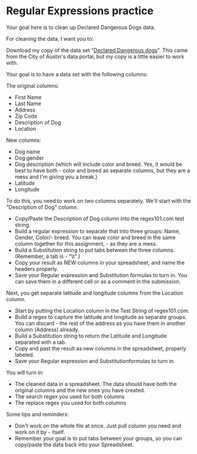 # Regular Expressions practice

Your goal here is to clean up Declared Dangerous Dogs data.

For cleaning the data, I want you to:

Download my copy of the data set "[Declared Dangerous dogs](data/declared_dangerous_dogs.csv?raw=true)". This came from the City of Austin's data portal, but my copy is a little easier to work with.

Your goal is to have a data set with the following columns:

The original columns:

- First Name
- Last Name
- Address
- Zip Code
- Description of Dog
- Location

New columns:

- Dog name
- Dog gender
- Dog description (which will include color and breed. Yes, it would be best to have both - color and breed as separate columns, but they are a mess and I'm giving you a break.)
- Latitude
- Longitude

To do this, you need to work on two columns separately. We'll start with the "Description of Dog" column:

- Copy/Paste the Description of Dog column into the regex101.com test string.
- Build a regular expression to separate that into three groups: Name, Gender, Color/- breed. You can leave color and breed in the same column together for this assignment, - as they are a mess.
- Build a Substitution string to put tabs between the three columns. (Remember, a tab is - "\t".)
- Copy your result as NEW columns in your spreadsheet, and name the headers properly.
- Save your Regular expression and Substitution formulas to turn in. You can save them in a different cell or as a comment in the submission.

Next, you get separate latitude and longitude columns from the Location column.

- Start by putting the Location column in the Test String of regex101.com.
- Build a regex to capture the latitude and longitude as separate groups. You can discard - the rest of the address as you have them in another column (Address) already.
- Build a Substitution string to return the Latitude and Longitude separated with a tab.
- Copy and past the result as new columns in the spreadsheet, properly labeled.
- Save your Regular expression and Substitutionformulas to turn in.

You will turn in:

- The cleaned data in a spreadsheet. The data should have both the original columns and the new ones you have created.
- The search regex you used for both columns
- The replace regex you used for both columns

Some tips and reminders:

- Don't work on the whole file at once. Just pull column you need and work on it by - itself.
- Remember your goal is to put tabs between your groups, so you can copy/paste the data back into your Spreadsheet.
